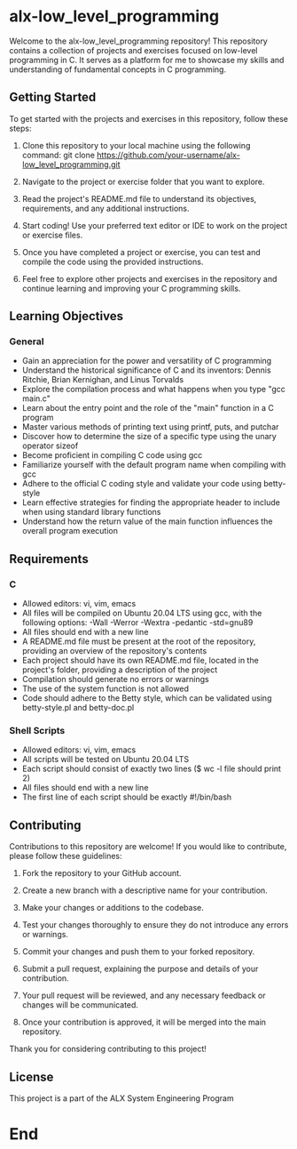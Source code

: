 # alx-low_level_programming

Welcome to the alx-low_level_programming repository! This repository contains a collection of projects and exercises focused on low-level programming in C. It serves as a platform for me to showcase my skills and understanding of fundamental concepts in C programming.

## Getting Started

To get started with the projects and exercises in this repository, follow these steps:

1. Clone this repository to your local machine using the following command:
git clone https://github.com/your-username/alx-low_level_programming.git
2. Navigate to the project or exercise folder that you want to explore.

3. Read the project's README.md file to understand its objectives, requirements, and any additional instructions.

4. Start coding! Use your preferred text editor or IDE to work on the project or exercise files.

5. Once you have completed a project or exercise, you can test and compile the code using the provided instructions.

6. Feel free to explore other projects and exercises in the repository and continue learning and improving your C programming skills.

## Learning Objectives

### General
- Gain an appreciation for the power and versatility of C programming
- Understand the historical significance of C and its inventors: Dennis Ritchie, Brian Kernighan, and Linus Torvalds
- Explore the compilation process and what happens when you type "gcc main.c"
- Learn about the entry point and the role of the "main" function in a C program
- Master various methods of printing text using printf, puts, and putchar
- Discover how to determine the size of a specific type using the unary operator sizeof
- Become proficient in compiling C code using gcc
- Familiarize yourself with the default program name when compiling with gcc
- Adhere to the official C coding style and validate your code using betty-style
- Learn effective strategies for finding the appropriate header to include when using standard library functions
- Understand how the return value of the main function influences the overall program execution

## Requirements

### C
- Allowed editors: vi, vim, emacs
- All files will be compiled on Ubuntu 20.04 LTS using gcc, with the following options: -Wall -Werror -Wextra -pedantic -std=gnu89
- All files should end with a new line
- A README.md file must be present at the root of the repository, providing an overview of the repository's contents
- Each project should have its own README.md file, located in the project's folder, providing a description of the project
- Compilation should generate no errors or warnings
- The use of the system function is not allowed
- Code should adhere to the Betty style, which can be validated using betty-style.pl and betty-doc.pl

### Shell Scripts
- Allowed editors: vi, vim, emacs
- All scripts will be tested on Ubuntu 20.04 LTS
- Each script should consist of exactly two lines ($ wc -l file should print 2)
- All files should end with a new line
- The first line of each script should be exactly #!/bin/bash

## Contributing

Contributions to this repository are welcome! If you would like to contribute, please follow these guidelines:

1. Fork the repository to your GitHub account.

2. Create a new branch with a descriptive name for your contribution.

3. Make your changes or additions to the codebase.

4. Test your changes thoroughly to ensure they do not introduce any errors or warnings.

5. Commit your changes and push them to your forked repository.

6. Submit a pull request, explaining the purpose and details of your contribution.

7. Your pull request will be reviewed, and any necessary feedback or changes will be communicated.

8. Once your contribution is approved, it will be merged into the main repository.

Thank you for considering contributing to this project!

## License
This project is a part of the ALX System Engineering Program

# End
